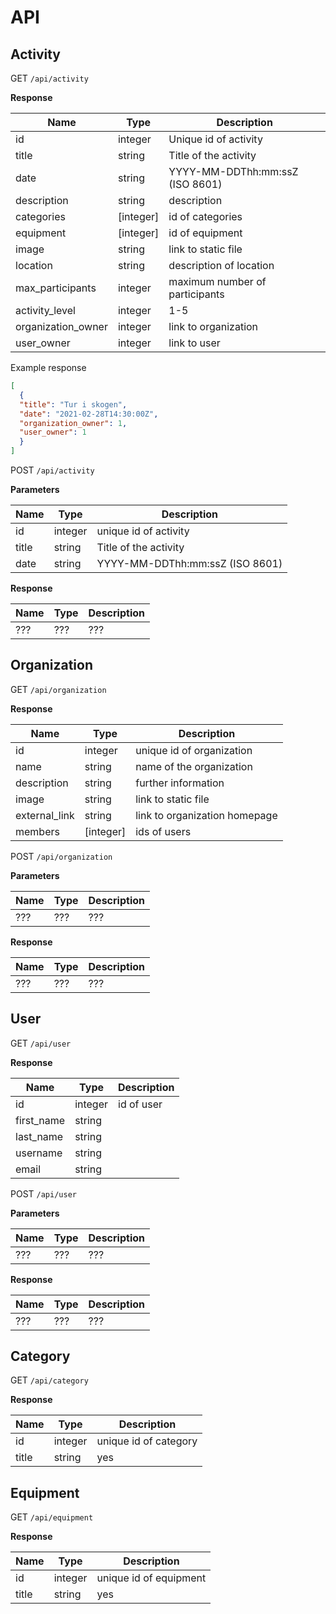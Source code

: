 # API

## Activity

GET `/api/activity`

**Response**

Name | Type | Description
-----|------|------------
id | integer | Unique id of activity
title | string | Title of the activity
date | string | YYYY-MM-DDThh:mm:ssZ (ISO 8601)
description | string | description
categories | [integer] | id of categories
equipment | [integer] | id of equipment
image | string | link to static file
location | string | description of location
max_participants | integer | maximum number of participants
activity_level | integer | 1-5
organization_owner | integer | link to organization
user_owner | integer | link to user

Example response
```json
[
  {
  "title": "Tur i skogen",
  "date": "2021-02-28T14:30:00Z",
  "organization_owner": 1,
  "user_owner": 1
  }
]
```

POST `/api/activity`

**Parameters**

Name | Type | Description
-----|------|------------
id | integer | unique id of activity
title | string | Title of the activity
date | string | YYYY-MM-DDThh:mm:ssZ (ISO 8601)

**Response**

Name | Type | Description
-----|------|------------
??? | ??? | ???

## Organization

GET `/api/organization`

**Response**

Name | Type | Description
-----|------|------------
id | integer | unique id of organization
name | string | name of the organization
description | string | further information
image | string | link to static file
external_link | string | link to organization homepage
members | [integer] | ids of users

POST `/api/organization`

**Parameters**

Name | Type | Description
-----|------|------------
??? | ??? | ???

**Response**

Name | Type | Description
-----|------|------------
??? | ??? | ???

## User

GET `/api/user`

**Response**

Name | Type | Description
-----|------|------------
id | integer | id of user
first_name | string | 
last_name | string | 
username | string | 
email | string | 

POST `/api/user`

**Parameters**

Name | Type | Description
-----|------|------------
??? | ??? | ???

**Response**

Name | Type | Description
-----|------|------------
??? | ??? | ???

## Category

GET `/api/category`

**Response**

Name | Type | Description
-----|------|------------
id | integer | unique id of category
title | string | yes

## Equipment

GET `/api/equipment`

**Response**

Name | Type | Description
-----|------|------------
id | integer | unique id of equipment
title | string | yes
